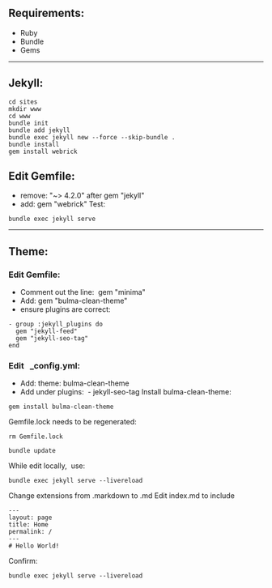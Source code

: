 ## Requirements:
* Ruby
* Bundle
* Gems
---
## Jekyll:

```
cd sites 
mkdir www
cd www
bundle init
bundle add jekyll
bundle exec jekyll new --force --skip-bundle .
bundle install
gem install webrick
```
## Edit Gemfile: 
* remove: "~> 4.2.0" after gem "jekyll"
* add: gem "webrick"
Test:
```
bundle exec jekyll serve
```

---
## Theme:

### Edit Gemfile:
* Comment out the line:  gem "minima"
* Add: gem "bulma-clean-theme"
* ensure plugins are correct:
```
- group :jekyll_plugins do
  gem "jekyll-feed"
  gem "jekyll-seo-tag"
end
```
### Edit   _config.yml:
* Add: theme: bulma-clean-theme
* Add under plugins:  - jekyll-seo-tag
Install bulma-clean-theme:
```
gem install bulma-clean-theme
```
Gemfile.lock needs to be regenerated:
```
rm Gemfile.lock
```

```
bundle update
```

While edit locally,  use:
```
bundle exec jekyll serve --livereload
```
Change extensions from .markdown to .md
Edit index.md to include 
```
---
layout: page
title: Home
permalink: /
---
# Hello World!
```
Confirm:
```
bundle exec jekyll serve --livereload
```
